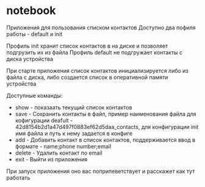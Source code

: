 # notebook
Приложения для пользования списком контактов
Доступно два пофиля работы - default и init

Профиль init хранит список контактов в на диске и позволяет подгрузить их из файла
Профиль default не подгружает контакты с диска устройства

При старте приложения список контактов инициализируется либо из файла с диска, либо создается список в оперативной памяти устройства

Доступные команды:
* show - показаать текущий список контактов
* save - Сохранить контакты в файл, пример наименования файла для кофигурации deafult - 42d8154b2d1a47d497f0883ef62d5daa_contacts, для конфигурации init имя файла и путь к нему задается в конфиге
* add - Добавить контакт в список контактов, поддерживается ввод в формате - name;phone number;email
* delete - Удалить контакт по email
* exit - Выйти из приложения

При запуск приложения оно вас поприпеветствует и расскажет как тут работать
